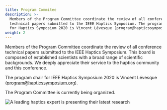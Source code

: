 ```yaml
---
title: Program Commitee
description: >-
  Members of the Program Committee coordinate the review of all conference
  technical papers submitted to the IEEE Haptics Symposium. The program chair
  for Haptics Symposium 2020 is Vincent Lévesque (program@hapticssymposium.org).
weight: 2
---
```

Members of the Program Committee coordinate the review of all conference technical papers submitted to the IEEE Haptics Symposium. This board is composed of established scientists with a broad range of scientific backgrounds. We deeply appreciate their service to the haptics community and this conference.

The program chair for IEEE Haptics Symposium 2020 is Vincent Lévesque ([program@hapticssymposium.org](program@hapticssymposium.org)).

The Program Committee is currently being organized.

![A leading haptics expert is presenting their latest research](/img/slide-image-5-crop.jpg "A leading haptics expert is presenting their latest research")
